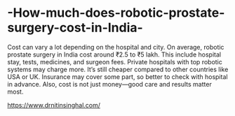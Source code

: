 # -How-much-does-robotic-prostate-surgery-cost-in-India-

Cost can vary a lot depending on the hospital and city. On average, robotic prostate surgery in India cost around ₹2.5 to ₹5 lakh. This include hospital stay, tests, medicines, and surgeon fees. Private hospitals with top robotic systems may charge more. It’s still cheaper compared to other countries like USA or UK. Insurance may cover some part, so better to check with hospital in advance. Also, cost is not just money—good care and results matter most.

https://www.drnitinsinghal.com/
